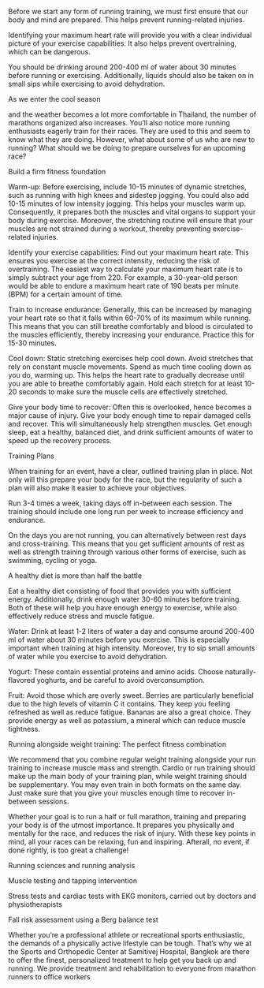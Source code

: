 ﻿Before we start any form of running training, we must first ensure that our body and mind are prepared. This helps prevent running-related injuries.

Identifying your maximum heart rate will provide you with a clear individual picture of your exercise capabilities. It also helps prevent overtraining, which can be dangerous.

You should be drinking around 200-400 ml of water about 30 minutes before running or exercising. Additionally, liquids should also be taken on in small sips while exercising to avoid dehydration.

As we enter the cool season

and the weather becomes a lot more comfortable in Thailand, the number of marathons organized also increases. You’ll also notice more running enthusiasts eagerly train for their races. They are used to this and seem to know what they are doing. However, what about some of us who are new to running? What should we be doing to prepare ourselves for an upcoming race?



Build a firm fitness foundation

Warm-up: Before exercising, include 10-15 minutes of dynamic stretches, such as running with high knees and sidestep jogging. You could also add 10-15 minutes of low intensity jogging. This helps your muscles warm up. Consequently, it prepares both the muscles and vital organs to support your body during exercise. Moreover, the stretching routine will ensure that your muscles are not strained during a workout, thereby preventing exercise-related injuries.

Identify your exercise capabilities: Find out your maximum heart rate. This ensures you exercise at the correct intensity, reducing the risk of overtraining. The easiest way to calculate your maximum heart rate is to simply subtract your age from 220. For example, a 30-year-old person would be able to endure a  maximum heart rate of 190 beats per minute (BPM) for a certain amount of time.

Train to increase endurance: Generally, this can be increased by managing your heart rate so that it falls within 60-70% of its maximum while running. This means that you can still breathe comfortably and blood is  circulated to the muscles efficiently, thereby increasing your endurance. Practice this for 15-30 minutes.

Cool down: Static stretching exercises help cool down.  Avoid stretches that rely on constant muscle movements. Spend as much time cooling down as you do, warming up. This helps the heart rate to gradually decrease until you are able to breathe comfortably again. Hold each stretch for at least 10-20 seconds to make sure the muscle cells are effectively stretched.

Give your body time to recover: Often this is overlooked, hence becomes a major cause of injury. Give your body enough time to repair damaged cells and recover. This will simultaneously help strengthen muscles. Get enough sleep, eat a healthy, balanced diet, and drink sufficient amounts of water to speed up the recovery process. 

Training Plans

When training for an event, have a clear, outlined training plan in place. Not only will this prepare your body for the race, but the regularity of such a plan will also make it easier to achieve your objectives.



Run 3-4 times a week, taking days off in-between each session. The training should include one long run per week to increase efficiency and endurance.

On the days you are not running, you can alternatively between rest days and cross-training. This means that you get sufficient amounts of rest as well as strength training through various other forms of exercise, such as swimming, cycling or yoga. 

A healthy diet is more than half the battle

Eat a healthy diet consisting of food that provides you with sufficient energy. Additionally, drink enough water 30-60 minutes before training. Both of these will help you have enough energy to exercise, while also effectively reduce stress and muscle fatigue.



Water: Drink at least 1-2 liters of water a day and consume around 200-400 ml of water about 30 minutes before you exercise. This is especially important when training at high intensity. Moreover, try to sip small amounts of water while you exercise to avoid dehydration.

Yogurt: These contain essential proteins and amino acids. Choose naturally-flavored yoghurts, and be careful to avoid overconsumption.

Fruit: Avoid those which are overly sweet. Berries are particularly beneficial due to the high levels of vitamin C it contains. They keep you feeling refreshed as well as reduce fatigue. Bananas are also a great choice. They provide energy as well as potassium, a mineral which can reduce muscle tightness.

Running alongside weight training: The perfect fitness combination

We recommend that you combine regular weight training alongside your run training to increase muscle mass and strength. Cardio or run training should make up the main body of your training plan, while weight training should be supplementary. You may even train in both formats on the same day. Just make sure that you give your muscles enough time to recover in-between sessions.



Whether your goal is to run a half or full marathon, training and preparing your body is of the utmost importance. It prepares you physically and mentally for the race, and reduces the risk of injury. With these key points in mind, all your races can be relaxing, fun and inspiring. Afterall, no event, if done rightly, is too great a challenge!



Running sciences and running analysis

Muscle testing and tapping intervention

Stress tests and cardiac tests with EKG monitors, carried out by doctors and physiotherapists 

Fall risk assessment using a Berg balance test

Whether you’re a professional athlete or recreational sports enthusiastic, the demands of a physically active lifestyle can be tough. That’s why we at the Sports and Orthopedic Center at Samitivej Hospital, Bangkok are there to offer the finest, personalized treatment to help get you back up and running. We provide treatment and rehabilitation to everyone from marathon runners to office workers
